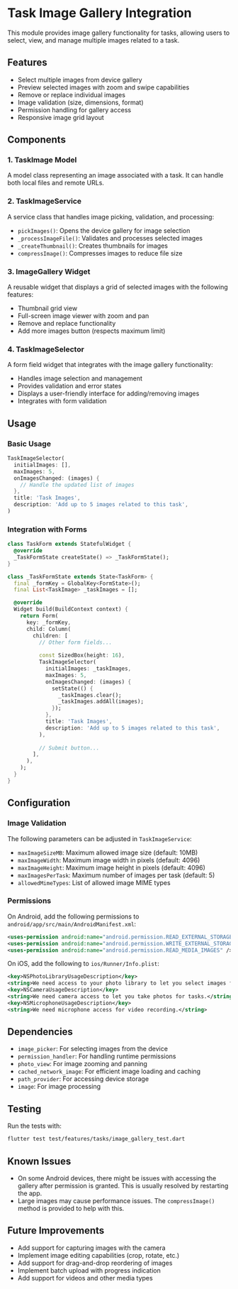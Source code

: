 # Task Image Gallery Integration

This module provides image gallery functionality for tasks, allowing users to select, view, and manage multiple images related to a task.

## Features

- Select multiple images from device gallery
- Preview selected images with zoom and swipe capabilities
- Remove or replace individual images
- Image validation (size, dimensions, format)
- Permission handling for gallery access
- Responsive image grid layout

## Components

### 1. TaskImage Model

A model class representing an image associated with a task. It can handle both local files and remote URLs.

### 2. TaskImageService

A service class that handles image picking, validation, and processing:
- `pickImages()`: Opens the device gallery for image selection
- `_processImageFile()`: Validates and processes selected images
- `_createThumbnail()`: Creates thumbnails for images
- `compressImage()`: Compresses images to reduce file size

### 3. ImageGallery Widget

A reusable widget that displays a grid of selected images with the following features:
- Thumbnail grid view
- Full-screen image viewer with zoom and pan
- Remove and replace functionality
- Add more images button (respects maximum limit)

### 4. TaskImageSelector

A form field widget that integrates with the image gallery functionality:
- Handles image selection and management
- Provides validation and error states
- Displays a user-friendly interface for adding/removing images
- Integrates with form validation

## Usage

### Basic Usage

```dart
TaskImageSelector(
  initialImages: [],
  maxImages: 5,
  onImagesChanged: (images) {
    // Handle the updated list of images
  },
  title: 'Task Images',
  description: 'Add up to 5 images related to this task',
)
```

### Integration with Forms

```dart
class TaskForm extends StatefulWidget {
  @override
  _TaskFormState createState() => _TaskFormState();
}

class _TaskFormState extends State<TaskForm> {
  final _formKey = GlobalKey<FormState>();
  final List<TaskImage> _taskImages = [];

  @override
  Widget build(BuildContext context) {
    return Form(
      key: _formKey,
      child: Column(
        children: [
          // Other form fields...
          
          const SizedBox(height: 16),
          TaskImageSelector(
            initialImages: _taskImages,
            maxImages: 5,
            onImagesChanged: (images) {
              setState(() {
                _taskImages.clear();
                _taskImages.addAll(images);
              });
            },
            title: 'Task Images',
            description: 'Add up to 5 images related to this task',
          ),
          
          // Submit button...
        ],
      ),
    );
  }
}
```

## Configuration

### Image Validation

The following parameters can be adjusted in `TaskImageService`:
- `maxImageSizeMB`: Maximum allowed image size (default: 10MB)
- `maxImageWidth`: Maximum image width in pixels (default: 4096)
- `maxImageHeight`: Maximum image height in pixels (default: 4096)
- `maxImagesPerTask`: Maximum number of images per task (default: 5)
- `allowedMimeTypes`: List of allowed image MIME types

### Permissions

On Android, add the following permissions to `android/app/src/main/AndroidManifest.xml`:

```xml
<uses-permission android:name="android.permission.READ_EXTERNAL_STORAGE" />
<uses-permission android:name="android.permission.WRITE_EXTERNAL_STORAGE" android:maxSdkVersion="28" />
<uses-permission android:name="android.permission.READ_MEDIA_IMAGES" />
```

On iOS, add the following to `ios/Runner/Info.plist`:

```xml
<key>NSPhotoLibraryUsageDescription</key>
<string>We need access to your photo library to let you select images for tasks.</string>
<key>NSCameraUsageDescription</key>
<string>We need camera access to let you take photos for tasks.</string>
<key>NSMicrophoneUsageDescription</key>
<string>We need microphone access for video recording.</string>
```

## Dependencies

- `image_picker`: For selecting images from the device
- `permission_handler`: For handling runtime permissions
- `photo_view`: For image zooming and panning
- `cached_network_image`: For efficient image loading and caching
- `path_provider`: For accessing device storage
- `image`: For image processing

## Testing

Run the tests with:

```bash
flutter test test/features/tasks/image_gallery_test.dart
```

## Known Issues

- On some Android devices, there might be issues with accessing the gallery after permission is granted. This is usually resolved by restarting the app.
- Large images may cause performance issues. The `compressImage()` method is provided to help with this.

## Future Improvements

- Add support for capturing images with the camera
- Implement image editing capabilities (crop, rotate, etc.)
- Add support for drag-and-drop reordering of images
- Implement batch upload with progress indication
- Add support for videos and other media types
